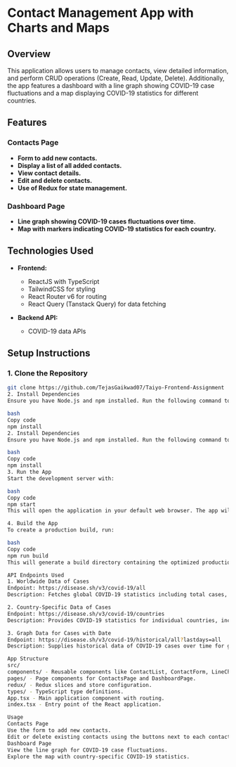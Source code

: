 # Contact Management App with Charts and Maps

## Overview

This application allows users to manage contacts, view detailed information, and perform CRUD operations (Create, Read, Update, Delete). Additionally, the app features a dashboard with a line graph showing COVID-19 case fluctuations and a map displaying COVID-19 statistics for different countries.

## Features

### Contacts Page

- **Form to add new contacts.**
- **Display a list of all added contacts.**
- **View contact details.**
- **Edit and delete contacts.**
- **Use of Redux for state management.**

### Dashboard Page

- **Line graph showing COVID-19 cases fluctuations over time.**
- **Map with markers indicating COVID-19 statistics for each country.**

## Technologies Used

- **Frontend:**
  - ReactJS with TypeScript
  - TailwindCSS for styling
  - React Router v6 for routing
  - React Query (Tanstack Query) for data fetching

- **Backend API:**
  - COVID-19 data APIs

## Setup Instructions

### 1. Clone the Repository

```bash
git clone https://github.com/TejasGaikwad07/Taiyo-Frontend-Assignment
2. Install Dependencies
Ensure you have Node.js and npm installed. Run the following command to install the necessary dependencies:

bash
Copy code
npm install
2. Install Dependencies
Ensure you have Node.js and npm installed. Run the following command to install the necessary dependencies:

bash
Copy code
npm install
3. Run the App
Start the development server with:

bash
Copy code
npm start
This will open the application in your default web browser. The app will be available at http://localhost:3000.

4. Build the App
To create a production build, run:

bash
Copy code
npm run build
This will generate a build directory containing the optimized production files.

API Endpoints Used
1. Worldwide Data of Cases
Endpoint: https://disease.sh/v3/covid-19/all
Description: Fetches global COVID-19 statistics including total cases, deaths, and recovered.

2. Country-Specific Data of Cases
Endpoint: https://disease.sh/v3/covid-19/countries
Description: Provides COVID-19 statistics for individual countries, including active cases, recovered cases, and deaths.

3. Graph Data for Cases with Date
Endpoint: https://disease.sh/v3/covid-19/historical/all?lastdays=all
Description: Supplies historical data of COVID-19 cases over time for generating a line graph.

App Structure
src/
components/ - Reusable components like ContactList, ContactForm, LineChart, Map, etc.
pages/ - Page components for ContactsPage and DashboardPage.
redux/ - Redux slices and store configuration.
types/ - TypeScript type definitions.
App.tsx - Main application component with routing.
index.tsx - Entry point of the React application.

Usage
Contacts Page
Use the form to add new contacts.
Edit or delete existing contacts using the buttons next to each contact.
Dashboard Page
View the line graph for COVID-19 case fluctuations.
Explore the map with country-specific COVID-19 statistics.
